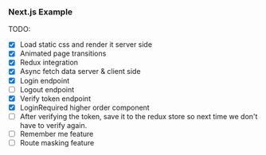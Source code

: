 ### Next.js Example

TODO:

- [x] Load static css and render it server side
- [x] Animated page transitions
- [x] Redux integration
- [x] Async fetch data server & client side
- [x] Login endpoint
- [ ] Logout endpoint
- [x] Verify token endpoint
- [x] LoginRequired higher order component
- [ ] After verifying the token, save it to the redux store so next time we don't have to verify again.
- [ ] Remember me feature
- [ ] Route masking feature
